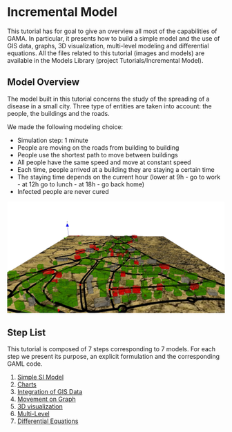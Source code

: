 # Incremental Model



This tutorial has for goal to give an overview all most of the capabilities of GAMA. In particular, it presents how to build a simple model and the use of GIS data, graphs, 3D visualization, multi-level modeling and differential equations. All the files related to this tutorial (images and models) are available in the Models Library (project Tutorials/Incremental Model).






## Model Overview
The model built in this tutorial concerns the study of the spreading of a disease in a small city.
Three type of entities are taken into account: the people, the buildings and the roads.

We made the following modeling choice:
  * Simulation step: 1 minute
  * People are moving on the roads from building to building
  * People use the shortest path to move between buildings
  * All people have the same speed and move at constant speed
  * Each time, people arrived at a building they are staying a certain time
  * The staying time depends on the current hour (lower at 9h - go to work - at 12h go to lunch - at 18h - go back home)
  * Infected people are never cured

![images/incremental_model.jpg](images/incremental_model.jpg)





## Step List

This tutorial is composed of 7 steps corresponding to 7 models. For each step we present its purpose, an explicit formulation and the corresponding GAML code.

  1. [Simple SI Model](Tutorial__IncrementalModel_step1)
  1. [Charts](Tutorial__IncrementalModel_step2)
  1. [Integration of GIS Data](Tutorial__IncrementalModel_step3)
  1. [Movement on Graph](Tutorial__IncrementalModel_step4)
  1. [3D visualization](Tutorial__IncrementalModel_step5)
  1. [Multi-Level](Tutorial__IncrementalModel_step6)
  1. [Differential Equations](Tutorial__IncrementalModel_step7)